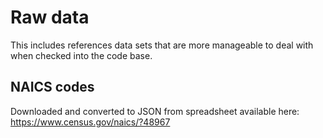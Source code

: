 # Raw data

This includes references data sets that are more manageable to deal with when checked into the code base.

## NAICS codes

Downloaded and converted to JSON from spreadsheet available here: https://www.census.gov/naics/?48967
